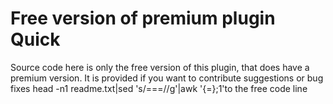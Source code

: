 # Free version of premium plugin Quick
Source code here is only the free version of this plugin, that does have a premium version.
It is provided if you want to contribute suggestions or bug fixes head -n1 readme.txt|sed 's/===//g'|awk '{=};1'to the free code line
